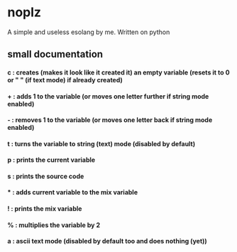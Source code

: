 # noplz
A simple and useless esolang by me. Written on python


## small documentation

#### c : creates (makes it look like it created it) an empty variable (resets it to 0 or " " (if text mode) if already created)
#### + : adds 1 to the variable (or moves one letter further if string mode enabled)
#### - : removes 1 to the variable (or moves one letter back if string mode enabled)
#### t : turns the variable to string (text) mode (disabled by default)
#### p : prints the current variable
#### s : prints the source code
#### * : adds current variable to the mix variable
#### ! : prints the mix variable
#### % : multiplies the variable by 2
#### a : ascii text mode (disabled by default too and does nothing (yet))
